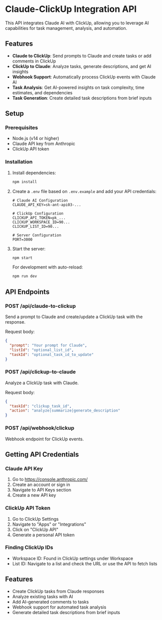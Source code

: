 # Claude-ClickUp Integration API

This API integrates Claude AI with ClickUp, allowing you to leverage AI capabilities for task management, analysis, and automation.

## Features

- **Claude to ClickUp**: Send prompts to Claude and create tasks or add comments in ClickUp
- **ClickUp to Claude**: Analyze tasks, generate descriptions, and get AI insights
- **Webhook Support**: Automatically process ClickUp events with Claude AI
- **Task Analysis**: Get AI-powered insights on task complexity, time estimates, and dependencies
- **Task Generation**: Create detailed task descriptions from brief inputs

## Setup

### Prerequisites

- Node.js (v14 or higher)
- Claude API key from Anthropic
- ClickUp API token

### Installation

1. Install dependencies:
   ```bash
   npm install
   ```

2. Create a `.env` file based on `.env.example` and add your API credentials:
   ```env
   # Claude AI Configuration
   CLAUDE_API_KEY=sk-ant-api03-...
   
   # ClickUp Configuration
   CLICKUP_API_TOKEN=pk_...
   CLICKUP_WORKSPACE_ID=90...
   CLICKUP_LIST_ID=90...
   
   # Server Configuration
   PORT=3000
   ```

3. Start the server:
   ```bash
   npm start
   ```

   For development with auto-reload:
   ```bash
   npm run dev
   ```

## API Endpoints

### POST /api/claude-to-clickup
Send a prompt to Claude and create/update a ClickUp task with the response.

Request body:
```json
{
  "prompt": "Your prompt for Claude",
  "listId": "optional_list_id",
  "taskId": "optional_task_id_to_update"
}
```

### POST /api/clickup-to-claude
Analyze a ClickUp task with Claude.

Request body:
```json
{
  "taskId": "clickup_task_id",
  "action": "analyze|summarize|generate_description"
}
```

### POST /api/webhook/clickup
Webhook endpoint for ClickUp events.

## Getting API Credentials

### Claude API Key
1. Go to https://console.anthropic.com/
2. Create an account or sign in
3. Navigate to API Keys section
4. Create a new API key

### ClickUp API Token
1. Go to ClickUp Settings
2. Navigate to "Apps" or "Integrations"
3. Click on "ClickUp API"
4. Generate a personal API token

### Finding ClickUp IDs
- Workspace ID: Found in ClickUp settings under Workspace
- List ID: Navigate to a list and check the URL or use the API to fetch lists

## Features

- Create ClickUp tasks from Claude responses
- Analyze existing tasks with AI
- Add AI-generated comments to tasks
- Webhook support for automated task analysis
- Generate detailed task descriptions from brief inputs